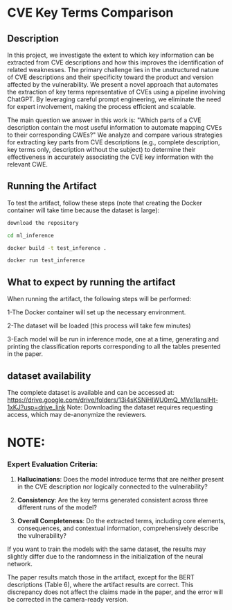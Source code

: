 # CVE Key Terms Comparison

## Description
In this project, we investigate the extent to which key information can be extracted from CVE descriptions and how this improves the identification of related weaknesses. The primary challenge lies in the unstructured nature of CVE descriptions and their specificity toward the product and version affected by the vulnerability. We present a novel approach that automates the extraction of key terms representative of CVEs using a pipeline involving ChatGPT. By leveraging careful prompt engineering, we eliminate the need for expert involvement, making the process efficient and scalable.

The main question we answer in this work is: "Which parts of a CVE description contain the most useful information to automate mapping CVEs to their corresponding CWEs?" We analyze and compare various strategies for extracting key parts from CVE descriptions (e.g., complete description, key terms only, description without the subject) to determine their effectiveness in accurately associating the CVE key information with the relevant CWE.

## Running the Artifact
To test the artifact, follow these steps (note that creating the Docker container will take time because the dataset is large):

```sh
download the repository

cd ml_inference

docker build -t test_inference .

docker run test_inference

```
## What to expect by running the artifact
When running the artifact, the following steps will be performed:

1-The Docker container will set up the necessary environment.

2-The dataset will be loaded (this process will take few minutes)

3-Each model will be run in inference mode, one at a time, generating and printing the classification reports corresponding to all the tables presented in the paper.

## dataset availability
The complete dataset is available and can be accessed at: https://drive.google.com/drive/folders/13i4sKSNiHIWU0mQ_MVe1lansIHt-1xKJ?usp=drive_link
Note: Downloading the dataset requires requesting access, which may de-anonymize the reviewers.

# NOTE: 
### Expert Evaluation Criteria:

1. **Hallucinations**: Does the model introduce terms that are neither present in the CVE description nor logically connected to the vulnerability?
   
2. **Consistency**: Are the key terms generated consistent across three different runs of the model?

3. **Overall Completeness**: Do the extracted terms, including core elements, consequences, and contextual information, comprehensively describe the vulnerability?



If you want to train the models with the same dataset, the results may slightly differ due to the randomness in the initialization of the neural network.

The paper results match those in the artifact, except for the BERT descriptions (Table 6), where the artifact results are correct. This discrepancy does not affect the claims made in the paper, and the error will be corrected in the camera-ready version.
